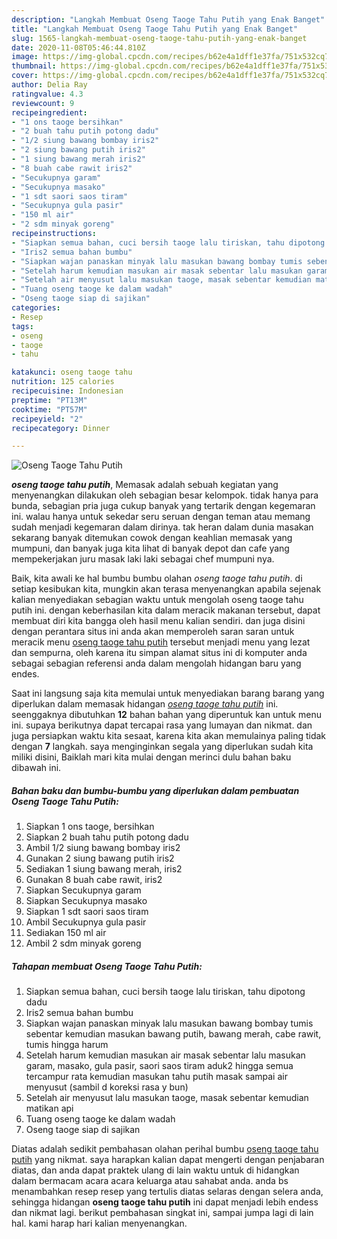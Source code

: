 ```yaml
---
description: "Langkah Membuat Oseng Taoge Tahu Putih yang Enak Banget"
title: "Langkah Membuat Oseng Taoge Tahu Putih yang Enak Banget"
slug: 1565-langkah-membuat-oseng-taoge-tahu-putih-yang-enak-banget
date: 2020-11-08T05:46:44.810Z
image: https://img-global.cpcdn.com/recipes/b62e4a1dff1e37fa/751x532cq70/oseng-taoge-tahu-putih-foto-resep-utama.jpg
thumbnail: https://img-global.cpcdn.com/recipes/b62e4a1dff1e37fa/751x532cq70/oseng-taoge-tahu-putih-foto-resep-utama.jpg
cover: https://img-global.cpcdn.com/recipes/b62e4a1dff1e37fa/751x532cq70/oseng-taoge-tahu-putih-foto-resep-utama.jpg
author: Delia Ray
ratingvalue: 4.3
reviewcount: 9
recipeingredient:
- "1 ons taoge bersihkan"
- "2 buah tahu putih potong dadu"
- "1/2 siung bawang bombay iris2"
- "2 siung bawang putih iris2"
- "1 siung bawang merah iris2"
- "8 buah cabe rawit iris2"
- "Secukupnya garam"
- "Secukupnya masako"
- "1 sdt saori saos tiram"
- "Secukupnya gula pasir"
- "150 ml air"
- "2 sdm minyak goreng"
recipeinstructions:
- "Siapkan semua bahan, cuci bersih taoge lalu tiriskan, tahu dipotong dadu"
- "Iris2 semua bahan bumbu"
- "Siapkan wajan panaskan minyak lalu masukan bawang bombay tumis sebentar kemudian masukan bawang putih, bawang merah, cabe rawit, tumis hingga harum"
- "Setelah harum kemudian masukan air masak sebentar lalu masukan garam, masako, gula pasir, saori saos tiram aduk2 hingga semua tercampur rata kemudian masukan tahu putih masak sampai air menyusut (sambil d koreksi rasa y bun)"
- "Setelah air menyusut lalu masukan taoge, masak sebentar kemudian matikan api"
- "Tuang oseng taoge ke dalam wadah"
- "Oseng taoge siap di sajikan"
categories:
- Resep
tags:
- oseng
- taoge
- tahu

katakunci: oseng taoge tahu 
nutrition: 125 calories
recipecuisine: Indonesian
preptime: "PT13M"
cooktime: "PT57M"
recipeyield: "2"
recipecategory: Dinner

---
```



![Oseng Taoge Tahu Putih](https://img-global.cpcdn.com/recipes/b62e4a1dff1e37fa/751x532cq70/oseng-taoge-tahu-putih-foto-resep-utama.jpg)

<b><i>oseng taoge tahu putih</i></b>, Memasak adalah sebuah kegiatan yang menyenangkan dilakukan oleh sebagian besar kelompok. tidak hanya para bunda, sebagian pria juga cukup banyak yang tertarik dengan kegemaran ini. walau hanya untuk sekedar seru seruan dengan teman atau memang sudah menjadi kegemaran dalam dirinya. tak heran dalam dunia masakan sekarang banyak ditemukan cowok dengan keahlian memasak yang mumpuni, dan banyak juga kita lihat di banyak depot dan cafe yang mempekerjakan juru masak laki laki sebagai chef mumpuni nya.



Baik, kita awali ke hal bumbu bumbu olahan <i>oseng taoge tahu putih</i>. di setiap kesibukan kita, mungkin akan terasa menyenangkan apabila sejenak kalian menyediakan sebagian waktu untuk mengolah oseng taoge tahu putih ini. dengan keberhasilan kita dalam meracik makanan tersebut, dapat membuat diri kita bangga oleh hasil menu kalian sendiri. dan juga disini dengan perantara situs ini anda akan memperoleh saran saran untuk meracik menu <u>oseng taoge tahu putih</u> tersebut menjadi menu yang lezat dan sempurna, oleh karena itu simpan alamat situs ini di komputer anda sebagai sebagian referensi anda dalam mengolah hidangan baru yang endes.


Saat ini langsung saja kita memulai untuk menyediakan barang barang yang diperlukan dalam memasak hidangan <u><i>oseng taoge tahu putih</i></u> ini. seenggaknya dibutuhkan <b>12</b> bahan bahan yang diperuntuk kan untuk menu ini. supaya berikutnya dapat tercapai rasa yang lumayan dan nikmat. dan juga persiapkan waktu kita sesaat, karena kita akan memulainya paling tidak dengan <b>7</b> langkah. saya menginginkan segala yang diperlukan sudah kita miliki disini, Baiklah mari kita mulai dengan merinci dulu bahan baku dibawah ini.

<!--inarticleads1-->

##### Bahan baku dan bumbu-bumbu yang diperlukan dalam pembuatan Oseng Taoge Tahu Putih:

1. Siapkan 1 ons taoge, bersihkan
1. Siapkan 2 buah tahu putih potong dadu
1. Ambil 1/2 siung bawang bombay iris2
1. Gunakan 2 siung bawang putih iris2
1. Sediakan 1 siung bawang merah, iris2
1. Gunakan 8 buah cabe rawit, iris2
1. Siapkan Secukupnya garam
1. Siapkan Secukupnya masako
1. Siapkan 1 sdt saori saos tiram
1. Ambil Secukupnya gula pasir
1. Sediakan 150 ml air
1. Ambil 2 sdm minyak goreng




<!--inarticleads2-->

##### Tahapan membuat Oseng Taoge Tahu Putih:

1. Siapkan semua bahan, cuci bersih taoge lalu tiriskan, tahu dipotong dadu
1. Iris2 semua bahan bumbu
1. Siapkan wajan panaskan minyak lalu masukan bawang bombay tumis sebentar kemudian masukan bawang putih, bawang merah, cabe rawit, tumis hingga harum
1. Setelah harum kemudian masukan air masak sebentar lalu masukan garam, masako, gula pasir, saori saos tiram aduk2 hingga semua tercampur rata kemudian masukan tahu putih masak sampai air menyusut (sambil d koreksi rasa y bun)
1. Setelah air menyusut lalu masukan taoge, masak sebentar kemudian matikan api
1. Tuang oseng taoge ke dalam wadah
1. Oseng taoge siap di sajikan




Diatas adalah sedikit pembahasan olahan perihal bumbu <u>oseng taoge tahu putih</u> yang nikmat. saya harapkan kalian dapat mengerti dengan penjabaran diatas, dan anda dapat praktek ulang di lain waktu untuk di hidangkan dalam bermacam acara acara keluarga atau sahabat anda. anda bs menambahkan resep resep yang tertulis diatas selaras dengan selera anda, sehingga hidangan <b>oseng taoge tahu putih</b> ini dapat menjadi lebih endess dan nikmat lagi. berikut pembahasan singkat ini, sampai jumpa lagi di lain hal. kami harap hari kalian menyenangkan.

